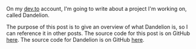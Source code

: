 On my [dev.to](https://dev.to/chloeglowy) account, I'm going to write about a project I'm working on, called Dandelion. 

The purpose of this post is to give an overview of what Dandelion is, so I can reference it in other posts. The source code for this post is on GitHub [here](https://github.com/chloe-glowy/blog/blob/main/dandelion/what-is-dandelion.md). The source code for Dandelion is on GitHub [here](todo).
